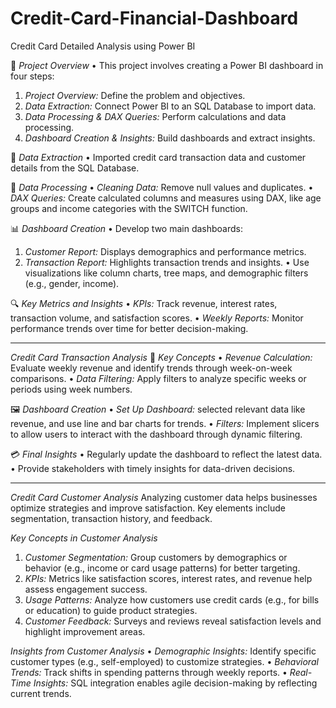 # Credit-Card-Financial-Dashboard
Credit Card Detailed Analysis using Power BI

🚀 *Project Overview* 
• This project involves creating a Power BI dashboard in four steps: 
1. *Project Overview:* Define the problem and objectives. 
2. *Data Extraction:* Connect Power BI to an SQL Database to import data. 
3. *Data Processing & DAX Queries:* Perform calculations and data processing. 
4. *Dashboard Creation & Insights:* Build dashboards and extract insights. 

🔽 *Data Extraction* 
• Imported credit card transaction data and customer details from the SQL Database. 

💾 *Data Processing* 
• *Cleaning Data:* Remove null values and duplicates. 
• *DAX Queries:* Create calculated columns and measures using DAX, like age groups and income categories with the SWITCH function. 

📊 *Dashboard Creation* 
• Develop two main dashboards: 
1. *Customer Report:* Displays demographics and performance metrics. 
2. *Transaction Report:* Highlights transaction trends and insights. 
• Use visualizations like column charts, tree maps, and demographic filters (e.g., gender, income). 

🔍 *Key Metrics and Insights* 
• *KPIs:* Track revenue, interest rates, transaction volume, and satisfaction scores. 
• *Weekly Reports:* Monitor performance trends over time for better decision-making. 

---

*Credit Card Transaction Analysis* 
🔭 *Key Concepts* 
• *Revenue Calculation:* Evaluate weekly revenue and identify trends through week-on-week comparisons. 
• *Data Filtering:* Apply filters to analyze specific weeks or periods using week numbers. 

🖼️ *Dashboard Creation* 
• *Set Up Dashboard:* selected relevant data like revenue, and use line and bar charts for trends. 
• *Filters:* Implement slicers to allow users to interact with the dashboard through dynamic filtering. 

💳 *Final Insights* 
• Regularly update the dashboard to reflect the latest data. 
• Provide stakeholders with timely insights for data-driven decisions. 

---

*Credit Card Customer Analysis* 
Analyzing customer data helps businesses optimize strategies and improve satisfaction. Key elements include segmentation, transaction history, and feedback. 

*Key Concepts in Customer Analysis* 
1. *Customer Segmentation:* Group customers by demographics or behavior (e.g., income or card usage patterns) for better targeting. 
2. *KPIs:* Metrics like satisfaction scores, interest rates, and revenue help assess engagement success. 
3. *Usage Patterns:* Analyze how customers use credit cards (e.g., for bills or education) to guide product strategies. 
4. *Customer Feedback:* Surveys and reviews reveal satisfaction levels and highlight improvement areas. 

*Insights from Customer Analysis* 
• *Demographic Insights:* Identify specific customer types (e.g., self-employed) to customize strategies. 
• *Behavioral Trends:* Track shifts in spending patterns through weekly reports. 
• *Real-Time Insights:* SQL integration enables agile decision-making by reflecting current trends.

